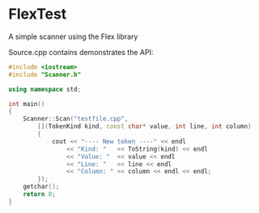 # FlexTest
A simple scanner using the Flex library

Source.cpp contains demonstrates the API:

```cpp
#include <iostream>
#include "Scanner.h"

using namespace std;

int main()
{
    Scanner::Scan("testfile.cpp", 
        [](TokenKind kind, const char* value, int line, int column)
        {
            cout << "---- New token ----" << endl
                << "Kind: "   << ToString(kind) << endl
                << "Value: "  << value << endl
                << "Line: "   << line << endl
                << "Column: " << column << endl << endl;
        });
    getchar();
    return 0;
}
```

